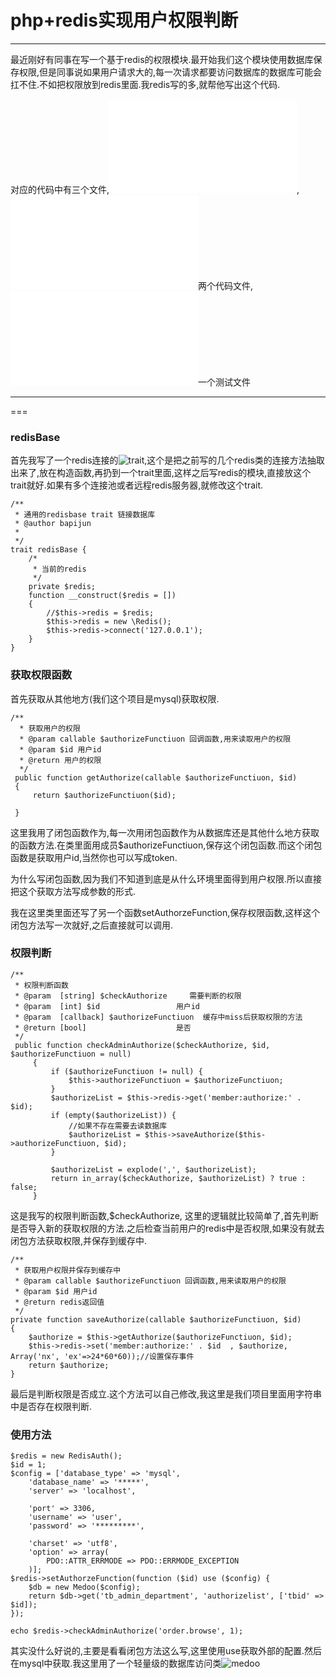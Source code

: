 php+redis实现用户权限判断
===
---

最近刚好有同事在写一个基于redis的权限模块.最开始我们这个模块使用数据库保存权限,但是同事说如果用户请求大的,每一次请求都要访问数据库的数据库可能会扛不住.不如把权限放到redis里面.我redis写的多,就帮他写出这个代码.

对应的代码中有三个文件,![trait.php](1-14/redisBase.php),![Auth.php](1-14/RedisAuth.php)两个代码文件,![test.php](1-14/redisAuthTest.php)一个测试文件

---
===


### redisBase

首先我写了一个redis连接的![trait](1-14/redisBase.png),这个是把之前写的几个redis类的连接方法抽取出来了,放在构造函数,再扔到一个trait里面,这样之后写redis的模块,直接放这个trait就好.如果有多个连接池或者远程redis服务器,就修改这个trait.
```
/**
 * 通用的redisbase trait 链接数据库
 * @author bapijun
 *
 */
trait redisBase {
    /*
     * 当前的redis
     */
    private $redis;
    function __construct($redis = [])
    {
        //$this->redis = $redis;
        $this->redis = new \Redis();
        $this->redis->connect('127.0.0.1');
    }
}
```

### 获取权限函数
首先获取从其他地方(我们这个项目是mysql)获取权限.
```
/**
  * 获取用户的权限
  * @param callable $authorizeFunctiuon 回调函数,用来读取用户的权限
  * @param $id 用户id
  * @return 用户的权限
  */
 public function getAuthorize(callable $authorizeFunctiuon, $id)
 {
     return $authorizeFunctiuon($id);

 }
```
这里我用了闭包函数作为,每一次用闭包函数作为从数据库还是其他什么地方获取的函数方法.在类里面用成员$authorizeFunctiuon,保存这个闭包函数.而这个闭包函数是获取用户id,当然你也可以写成token.

为什么写闭包函数,因为我们不知道到底是从什么环境里面得到用户权限.所以直接把这个获取方法写成参数的形式.

我在这里类里面还写了另一个函数setAuthorzeFunction,保存权限函数,这样这个闭包方法写一次就好,之后直接就可以调用.

### 权限判断
```
/**
 * 权限判断函数
 * @param  [string] $checkAuthorize     需要判断的权限
 * @param  [int] $id                 用户id
 * @param  [callback] $authorizeFunctiuon  缓存中miss后获取权限的方法
 * @return [bool]                    是否
 */
 public function checkAdminAuthorize($checkAuthorize, $id, $authorizeFunctiuon = null)
     {
         if ($authorizeFunctiuon != null) {
             $this->authorizeFunctiuon = $authorizeFunctiuon;
         }
         $authorizeList = $this->redis->get('member:authorize:' . $id);
         if (empty($authorizeList)) {
             //如果不存在需要去读数据库
             $authorizeList = $this->saveAuthorize($this->authorizeFunctiuon, $id);
         }

         $authorizeList = explode(',', $authorizeList);
         return in_array($checkAuthorize, $authorizeList) ? true : false;
     }
```
这是我写的权限判断函数,$checkAuthorize, 这里的逻辑就比较简单了,首先判断是否导入新的获取权限的方法.之后检查当前用户的redis中是否权限,如果没有就去闭包方法获取权限,并保存到缓存中.
```
/**
 * 获取用户权限并保存到缓存中
 * @param callable $authorizeFunctiuon 回调函数,用来读取用户的权限
 * @param $id 用户id
 * @return redis返回值
 */
private function saveAuthorize(callable $authorizeFunctiuon, $id)
{
    $authorize = $this->getAuthorize($authorizeFunctiuon, $id);
    $this->redis->set('member:authorize:' . $id  , $authorize, Array('nx', 'ex'=>24*60*60));//设置保存事件
    return $authorize;
}

```
最后是判断权限是否成立.这个方法可以自己修改,我这里是我们项目里面用字符串中是否存在权限判断.

### 使用方法

```
$redis = new RedisAuth();
$id = 1;
$config = ['database_type' => 'mysql',
    'database_name' => '*****',
    'server' => 'localhost',

    'port' => 3306,
    'username' => 'user',
    'password' => '*********',

    'charset' => 'utf8',
    'option' => array(
        PDO::ATTR_ERRMODE => PDO::ERRMODE_EXCEPTION
    )];
$redis->setAuthorzeFunction(function ($id) use ($config) {
    $db = new Medoo($config);
    return $db->get('tb_admin_department', 'authorizelist', ['tbid' => $id]);
});

echo $redis->checkAdminAuthorize('order.browse', 1);

```
其实没什么好说的,主要是看看闭包方法这么写,这里使用use获取外部的配置.然后在mysql中获取.我这里用了一个轻量级的数据库访问类![medoo](https://medoo.lvtao.net/)
